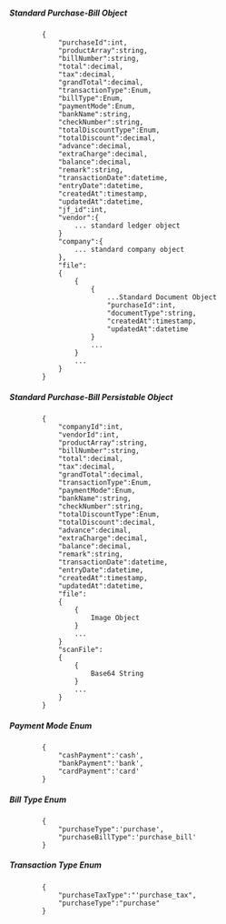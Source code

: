 ##### Standard Purchase-Bill Object
			{
				"purchaseId":int,
				"productArray":string,
				"billNumber":string,
				"total":decimal,
				"tax":decimal,
				"grandTotal":decimal,
				"transactionType":Enum,
				"billType":Enum,
				"paymentMode":Enum,
				"bankName":string,
				"checkNumber":string,
				"totalDiscountType":Enum,
				"totalDiscount":decimal,
				"advance":decimal,
				"extraCharge":decimal,
				"balance":decimal,
				"remark":string,
				"transactionDate":datetime,
				"entryDate":datetime,
				"createdAt":timestamp,
				"updatedAt":datetime,
				"jf_id":int,
				"vendor":{
					... standard ledger object
				}
				"company":{
					... standard company object
				},
				"file":
				{
					{
						{
							...Standard Document Object
							"purchaseId":int,
							"documentType":string,
							"createdAt":timestamp,
							"updatedAt":datetime
						}
						...
					}
					...
				}
            }
			
##### Standard Purchase-Bill Persistable Object
			{
				"companyId":int,
            	"vendorId":int,
				"productArray":string,
				"billNumber":string,
				"total":decimal,
				"tax":decimal,
				"grandTotal":decimal,
				"transactionType":Enum,
				"paymentMode":Enum,
				"bankName":string,
				"checkNumber":string,
				"totalDiscountType":Enum,
				"totalDiscount":decimal,
				"advance":decimal,
				"extraCharge":decimal,
				"balance":decimal,
				"remark":string,
				"transactionDate":datetime,
				"entryDate":datetime,
				"createdAt":timestamp,
				"updatedAt":datetime,
				"file":
				{
					{
						Image Object
					}
					...
				}
				"scanFile":
				{
					{
						Base64 String
					}
					...
				}
            }


##### Payment Mode Enum
			{
				"cashPayment":'cash',
				"bankPayment":'bank',
				"cardPayment":'card'
			}

##### Bill Type Enum
			{
				"purchaseType":'purchase',
				"purchaseBillType":'purchase_bill'
			}
##### Transaction Type Enum
			{
				"purchaseTaxType":"'purchase_tax",
				"purchaseType":"purchase"
			}